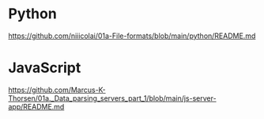 # Python
https://github.com/niiicolai/01a-File-formats/blob/main/python/README.md

# JavaScript
https://github.com/Marcus-K-Thorsen/01a._Data_parsing_servers_part_1/blob/main/js-server-app/README.md